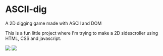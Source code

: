 # ASCII-dig
A 2D digging game made with ASCII and DOM

This is a fun little project where I'm trying to make a 2D sidescroller using HTML, CSS and javascript.

<img src="http://www.everythingihaveeverdone.com/wp-content/uploads/2014/12/Screen-Shot-2014-12-21-at-4.02.37-PM-1024x538.png" />

<img src="http://www.everythingihaveeverdone.com/wp-content/uploads/2014/12/Screen-Shot-2014-12-21-at-4.02.20-PM.png" />
